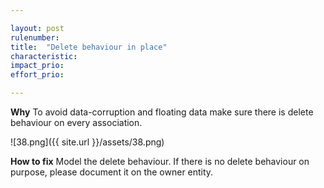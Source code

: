 ```yaml
---

layout: post
rulenumber: 
title:  "Delete behaviour in place"
characteristic: 
impact_prio: 
effort_prio:

---
```


**Why**
To avoid data-corruption and floating data make sure there is delete behaviour on every association.

![38.png]({{ site.url }}/assets/38.png)

**How to fix**
Model the delete behaviour. If there is no delete behaviour on purpose, please document it on the owner entity.
